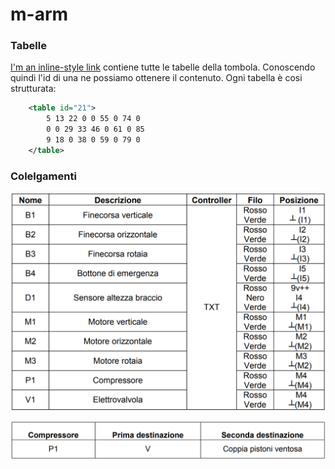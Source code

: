 # m-arm





### Tabelle
[I'm an inline-style link](https://github.com/Brian-Mezzanotte-Paoli/m-arm/blob/master/tables.xml) contiene tutte le tabelle della tombola. Conoscendo quindi l'id di una ne possiamo ottenere il contenuto. Ogni tabella è cosi strutturata:
```xml
    <table id="21">
        5 13 22 0 0 55 0 74 0
        0 0 29 33 46 0 61 0 85
        9 18 0 38 0 59 0 79 0
    </table>
```


### Colelgamenti

![alt text](https://github.com/Brian-Mezzanotte-Paoli/m-arm/blob/master/Tebella_collegamenti.PNG)

![alt text](https://github.com/Brian-Mezzanotte-Paoli/m-arm/blob/master/Tabella_pneumatica.PNG)
